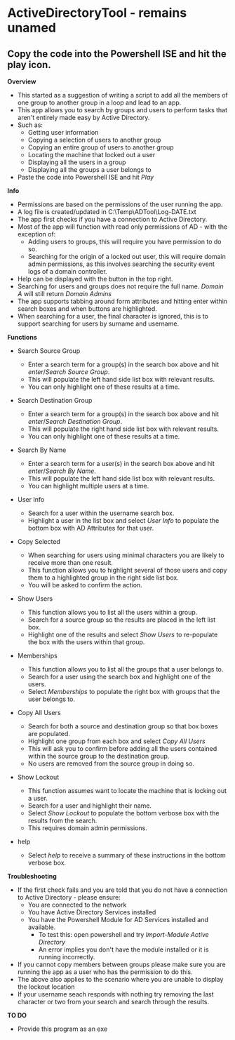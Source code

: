 # ActiveDirectoryTool - remains unamed

## Copy the code into the Powershell ISE and hit the play icon.

**Overview**

 - This started as a suggestion of writing a script to add all the members of one group to another group in a loop and lead to an app.
 - This app allows you to search by groups and users to perform tasks that aren't entirely made easy by Active Directory.
 - Such as:
   - Getting user information
   - Copying a selection of users to another group
   - Copying an entire group of users to another group
   - Locating the machine that locked out a user
   - Displaying all the users in a group
   - Displaying all the groups a user belongs to   
 - Paste the code into Powershell ISE and hit _Play_
 
**Info**

 - Permissions are based on the permissions of the user running the app.
 - A log file is created/updated in C:\Temp\ADTool\Log-DATE.txt
 - The app first checks if you have a connection to Active Directory.
 - Most of the app will function with read only permissions of AD - with the exception of:
   - Adding users to groups, this will require you have permission to do so.
   - Searching for the origin of a locked out user, this will require domain admin permissions, as this involves searching the security event logs of a domain controller.
 - Help can be displayed with the button in the top right.
 - Searching for users and groups does not require the full name. _Domain A_ will still return _Domain Admins_
 - The app supports tabbing around form attributes and hitting enter within search boxes and when buttons are highlighted.
 - When searching for a user, the final character is ignored, this is to support searching for users by surname and username. 
   
**Functions**

 - Search Source Group
   - Enter a search term for a group(s) in the search box above and hit _enter_/_Search Source Group_.
   - This will populate the left hand side list box with relevant results.
   - You can only highlight one of these results at a time.
   
 - Search Destination Group
   - Enter a search term for a group(s) in the search box above and hit _enter_/_Search Destination Group_.
   - This will populate the right hand side list box with relevant results.
   - You can only highlight one of these results at a time.
   
 - Search By Name
   - Enter a search term for a user(s) in the search box above and hit _enter_/_Search By Name_.
   - This will populate the left hand side list box with relevant results.
   - You can highlight multiple users at a time.
   
 - User Info
   - Search for a user within the username search box. 
   - Highlight a user in the list box and select _User Info_ to populate the bottom box with AD Attributes for that user.
   
 - Copy Selected
   - When searching for users using minimal characters you are likely to receive more than one result.
   - This function allows you to highlight several of those users and copy them to a highlighted group in the right side list box.
   - You will be asked to confirm the action.
   
 - Show Users
   - This function allows you to list all the users within a group.
   - Search for a source group so the results are placed in the left list box.
   - Highlight one of the results and select _Show Users_ to re-populate the box with the users within that group.
 
 - Memberships
   - This function allows you to list all the groups that a user belongs to.
   - Search for a user using the search box and highlight one of the users.
   - Select _Memberships_ to populate the right box with groups that the user belongs to.
 
 - Copy All Users
   - Search for both a source and destination group so that box boxes are populated.
   - Highlight one group from each box and select _Copy All Users_
   - This will ask you to confirm before adding all the users contained within the source group to the destination group.
   - No users are removed from the source group in doing so.
 
 - Show Lockout
   - This function assumes want to locate the machine that is locking out a user.
   - Search for a user and highlight their name.
   - Select _Show Lockout_ to populate the bottom verbose box with the results from the search.
   - This requires domain admin permissions.
 
 - help 
   - Select _help_ to receive a summary of these instructions in the bottom verbose box.
 
 **Troubleshooting**
 
 - If the first check fails and you are told that you do not have a connection to Active Directory - please ensure:
   - You are connected to the network
   - You have Active Directory Services installed
   - You have the Powershell Module for AD Services installed and available.
     - To test this: open powershell and try _Import-Module Active Directory_
	 - An error implies you don't have the module installed or it is running incorrectly.
 - If you cannot copy members between groups please make sure you are running the app as a user who has the permission to do this.
 - The above also applies to the scenario where you are unable to display the lockout location
 - If your username seach responds with nothing try removing the last character or two from your search and search through the results.
 
 **TO DO**
 
 - Provide this program as an exe
